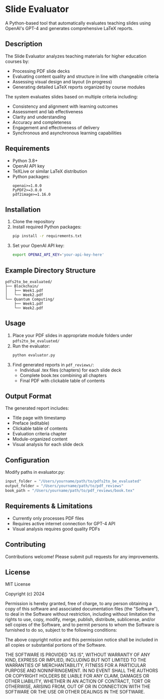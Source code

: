 # Slide Evaluator

A Python-based tool that automatically evaluates teaching slides using OpenAI's GPT-4 and generates comprehensive LaTeX reports.

## Description
The Slide Evaluator analyzes teaching materials for higher education courses by:
- Processing PDF slide decks
- Evaluating content quality and structure in line with changeable criteria
- Assessing visual design and layout (in progress)
- Generating detailed LaTeX reports organized by course modules

The system evaluates slides based on multiple criteria including:
- Consistency and alignment with learning outcomes
- Assessment and lab effectiveness
- Clarity and understanding
- Accuracy and completeness
- Engagement and effectiveness of delivery
- Synchronous and asynchronous learning capabilities

## Requirements
- Python 3.8+
- OpenAI API key
- TeXLive or similar LaTeX distribution
- Python packages:
  ```
  openai>=1.0.0
  PyPDF2>=3.0.0
  pdf2image>=1.16.0
  ```

## Installation
1. Clone the repository
2. Install required Python packages:
   ```bash
   pip install -r requirements.txt
   ```
3. Set your OpenAI API key:
   ```bash
   export OPENAI_API_KEY='your-api-key-here'
   ```

## Example Directory Structure
```
pdfs2to_be_evaluated/
├── Blockchain/
│   ├── Week1.pdf
│   └── Week2.pdf
└── Quantum Computing/
    ├── Week1.pdf
    └── Week2.pdf
```

## Usage
1. Place your PDF slides in appropriate module folders under `pdfs2to_be_evaluated/`
2. Run the evaluator:
   ```bash
   python evaluator.py
   ```
3. Find generated reports in `pdf_reviews/`:
   - Individual .tex files (chapters) for each slide deck
   - Complete book.tex combining all chapters 
   - Final PDF with clickable table of contents

## Output Format
The generated report includes:
- Title page with timestamp
- Preface (editable)
- Clickable table of contents
- Evaluation criteria chapter
- Module-organized content
- Visual analysis for each slide deck

## Configuration
Modify paths in evaluator.py:
```python
input_folder = "/Users/yourname/path/to/pdfs2to_be_evaluated"
output_folder = "/Users/yourname/path/to/pdf_reviews"
book_path = "/Users/yourname/path/to/pdf_reviews/book.tex"
```

## Requirements & Limitations
- Currently only processes PDF files
- Requires active internet connection for GPT-4 API
- Visual analysis requires good quality PDFs

## Contributing
Contributions welcome! Please submit pull requests for any improvements.

## License
MIT License

Copyright (c) 2024

Permission is hereby granted, free of charge, to any person obtaining a copy
of this software and associated documentation files (the "Software"), to deal
in the Software without restriction, including without limitation the rights
to use, copy, modify, merge, publish, distribute, sublicense, and/or sell
copies of the Software, and to permit persons to whom the Software is
furnished to do so, subject to the following conditions:

The above copyright notice and this permission notice shall be included in all
copies or substantial portions of the Software.

THE SOFTWARE IS PROVIDED "AS IS", WITHOUT WARRANTY OF ANY KIND, EXPRESS OR
IMPLIED, INCLUDING BUT NOT LIMITED TO THE WARRANTIES OF MERCHANTABILITY,
FITNESS FOR A PARTICULAR PURPOSE AND NONINFRINGEMENT. IN NO EVENT SHALL THE
AUTHORS OR COPYRIGHT HOLDERS BE LIABLE FOR ANY CLAIM, DAMAGES OR OTHER
LIABILITY, WHETHER IN AN ACTION OF CONTRACT, TORT OR OTHERWISE, ARISING FROM,
OUT OF OR IN CONNECTION WITH THE SOFTWARE OR THE USE OR OTHER DEALINGS IN THE
SOFTWARE.
